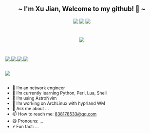 <p align="center">
  <h2 align="center"> <b> ~ I'm Xu Jian, Welcome to my github! 👋 ~ </b> </h2>
</p>

<p align="center">
<img align="center" src="https://img.shields.io/static/v1?label=Program&message=Python&color=blue"/>
<img align="center" src="https://img.shields.io/static/v1?label=Program&message=Perl&color=teal"/>
<img align="center" src="https://visitor-badge.glitch.me/badge?page_id=xu8533.xu8533&left_color=green&right_color=red" />
</p>

<br>

<p align="center">
  <img src="https://github-readme-stats.vercel.app/api?username=xu8533&show_icons=true&theme=radical" />
</p>

<br>

<p align="left">
<a href="https://github.com/xu8533/dotfiles">
  <img align="center" src="https://github-readme-stats.vercel.app/api/pin/?username=xu8533&repo=dotfiles&show_owner=true" />
</a>
<a href="https://github.com/xu8533/ssg2srx">
  <img align="center" src="https://github-readme-stats.vercel.app/api/pin/?username=xu8533&repo=ssg2srx&show_owner=true" />
</a>
<a href="https://github.com/xu8533/srx2ssg">
  <img align="center" src="https://github-readme-stats.vercel.app/api/pin/?username=xu8533&repo=srx2ssg&show_owner=true" />
</a>
<a href="https://github.com/xu8533/hillstone2srx">
  <img align="center" src="https://github-readme-stats.vercel.app/api/pin/?username=xu8533&repo=hillstone2srx&show_owner=true" />
</a>
</p>

<br>

<div>
  <img src="https://github-readme-stats.vercel.app/api/top-langs/?username=xu8533&hide=glsl,lua&theme=radical&layout=compact" />
</div>

<br>


- 🔭 I’m an network engineer
- 🌱 I’m currently learning Python, Perl, Lua, Shell
- 👯 I’m using AstroNvim
- 🤔 I’m working on ArchLinux with hyprland WM
- 💬 Ask me about ...
- 📫 How to reach me: 838178533@qq.com
- 😄 Pronouns: ...
- ⚡ Fun fact: ...

